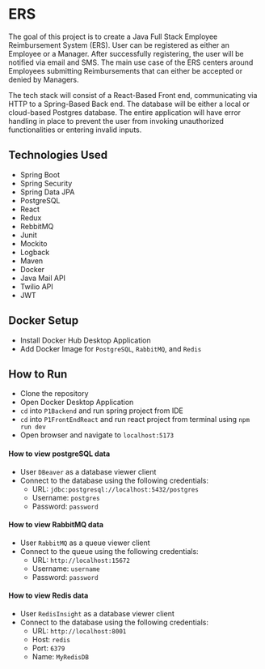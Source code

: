 # ERS

The goal of this project is to create a Java Full Stack Employee Reimbursement System (ERS). User can be registered as
either an Employee or a Manager. After successfully registering, the user will be notified via email and SMS.
The main use case of the ERS centers around Employees submitting Reimbursements that can either be accepted or denied by
Managers.

The tech stack will consist of a React-Based Front end, communicating via HTTP to a Spring-Based Back end. The database
will be either a local or cloud-based Postgres database. The entire application will have error handling in place to
prevent the user from invoking unauthorized functionalities or entering invalid inputs.

## Technologies Used

- Spring Boot
- Spring Security
- Spring Data JPA
- PostgreSQL
- React
- Redux
- RebbitMQ
- Junit
- Mockito
- Logback
- Maven
- Docker
- Java Mail API
- Twilio API
- JWT

## Docker Setup

- Install Docker Hub Desktop Application
- Add Docker Image for `PostgreSQL`, `RabbitMQ`, and `Redis`

## How to Run

- Clone the repository
- Open Docker Desktop Application
- `cd` into `P1Backend` and run spring project from IDE
- `cd` into `P1FrontEndReact` and run react project from terminal using `npm run dev`
- Open browser and navigate to `localhost:5173`



#### How to view postgreSQL data

- User `DBeaver` as a database viewer client
- Connect to the database using the following credentials:
    - URL: `jdbc:postgresql://localhost:5432/postgres`
    - Username: `postgres`
    - Password: `password`

#### How to view RabbitMQ data

- User `RabbitMQ` as a queue viewer client
- Connect to the queue using the following credentials:
    - URL: `http://localhost:15672`
    - Username: `username`
    - Password: `password`

#### How to view Redis data

- User `RedisInsight` as a database viewer client
- Connect to the database using the following credentials:
    - URL: `http://localhost:8001`
    - Host: `redis`
    - Port: `6379`
    - Name: `MyRedisDB`
